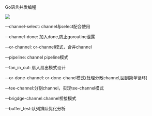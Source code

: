 Go语言并发编程

![](https://timgsa.baidu.com/timg?image&quality=80&size=b9999_10000&sec=1563458083139&di=c9b39834bfb73c4b919506c04aa3cb13&imgtype=0&src=http%3A%2F%2Fimg2.mukewang.com%2F5ad9c04900010ee306000338.jpg)


--channel-select: channel与select配合使用

--channel-done: 加入done,防止goroutine泄露

--or-channel: or-channel模式，合并channel

--pipeline: channel pipeline模式

--fan_in_out: 扇入扇出模式设计

--or-done-channel: or-done-chanel模式(处理分散channel,回到简单循环)

--tee-channel:分割channel，实现tee-channel模式

--brigdge-channel:channel桥接模式

--buffer_test:队列排队优化分析
